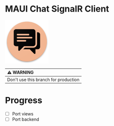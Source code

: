 # MAUI Chat SignalR Client

![Xamarin Chat SignalR Icon](docs/icon.png)

|:warning: WARNING|
|:---------------------------|
|Don't use this branch for production|

# Progress
- [ ] Port views
- [ ] Port backend
